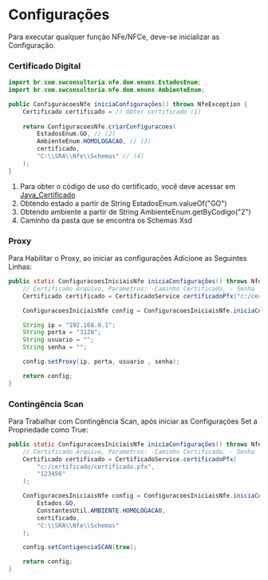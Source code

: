 # Configurações

Para executar qualquer função NFe/NFCe, deve-se inicializar as Configuração.

### Certificado Digital
```java 
import br.com.swconsultoria.nfe.dom.enuns.EstadosEnum;
import br.com.swconsultoria.nfe.dom.enuns.AmbienteEnum;

public ConfiguracoesNfe iniciaConfigurações() throws NfeException {
    Certificado certificado = // Obter certificado (1)
        
    return ConfiguracoesNfe.criarConfiguracoes(
        EstadosEnum.GO, // (2)
        AmbienteEnum.HOMOLOGACAO, // (3)
        certificado, 
        "C:\\SRA\\Nfe\\Schemas" // (4)
    );
}
```

1.  Para obter o código de uso do certificado, você deve acessar em [Java_Certificado](/certificado/index)
2.  Obtendo estado a partir de String EstadosEnum.valueOf("GO")
3.  Obtendo ambiente a partir de String AmbienteEnum.getByCodigo("2")
4.  Caminho da pasta que se encontra os Schemas Xsd


### Proxy

Para Habilitar o Proxy, ao iniciar as configurações Adicione as Seguintes Linhas:

```java
public static ConfiguracoesIniciaisNfe iniciaConfigurações() throws NfeException {
    // Certificado Arquivo, Parametros: -Caminho Certificado, - Senha
    Certificado certificado = CertificadoService.certificadoPfx("c:/certificado/certificado.pfx", "123456");

    ConfiguracoesIniciaisNfe config = ConfiguracoesIniciaisNfe.iniciaConfiguracoes(Estados.GO , ConstantesUtil.AMBIENTE.HOMOLOGACAO,certificado, "C:\\SRA\\Nfe\\Schemas");

    String ip = "192.168.0.1";
    String porta = "3128";
    String usuario = "";
    String senha = "";

    config.setProxy(ip, porta, usuario , senha);

    return config;
}
```

### Contingência Scan

Para Trabalhar com Contingência Scan, após iniciar as Configurações Set a Propriedade como True:

```java
public static ConfiguracoesIniciaisNfe iniciaConfigurações() throws NfeException {
    // Certificado Arquivo, Parametros: -Caminho Certificado, - Senha
    Certificado certificado = CertificadoService.certificadoPfx(
        "c:/certificado/certificado.pfx", 
        "123456"
    );

    ConfiguracoesIniciaisNfe config = ConfiguracoesIniciaisNfe.iniciaConfiguracoes(
        Estados.GO, 
        ConstantesUtil.AMBIENTE.HOMOLOGACAO,
        certificado, 
        "C:\\SRA\\Nfe\\Schemas"
    );

    config.setContigenciaSCAN(true);

    return config;
}
```

